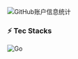 ![GitHub账户信息统计](https://github-stats.ubrong.com/api?username=mooyun&show_icons=true&theme=tokyonight)
### ⚡ Tec Stacks
![Go](https://img.shields.io/badge/-go-%23E44D27?style=flat-square&logo=go&logoColor=ffffff)


